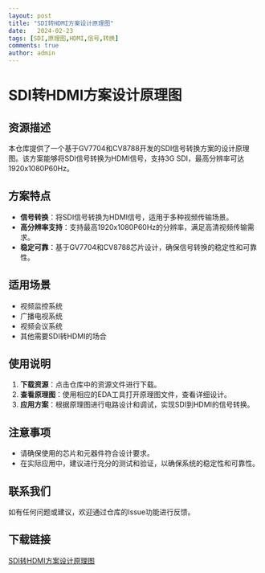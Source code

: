 ```yaml
---
layout: post
title: "SDI转HDMI方案设计原理图"
date:   2024-02-23
tags: [SDI,原理图,HDMI,信号,转换]
comments: true
author: admin
---
```

# SDI转HDMI方案设计原理图

## 资源描述

本仓库提供了一个基于GV7704和CV8788开发的SDI信号转换方案的设计原理图。该方案能够将SDI信号转换为HDMI信号，支持3G SDI，最高分辨率可达1920x1080P60Hz。

## 方案特点

- **信号转换**：将SDI信号转换为HDMI信号，适用于多种视频传输场景。
- **高分辨率支持**：支持最高1920x1080P60Hz的分辨率，满足高清视频传输需求。
- **稳定可靠**：基于GV7704和CV8788芯片设计，确保信号转换的稳定性和可靠性。

## 适用场景

- 视频监控系统
- 广播电视系统
- 视频会议系统
- 其他需要SDI转HDMI的场合

## 使用说明

1. **下载资源**：点击仓库中的资源文件进行下载。
2. **查看原理图**：使用相应的EDA工具打开原理图文件，查看详细设计。
3. **应用方案**：根据原理图进行电路设计和调试，实现SDI到HDMI的信号转换。

## 注意事项

- 请确保使用的芯片和元器件符合设计要求。
- 在实际应用中，建议进行充分的测试和验证，以确保系统的稳定性和可靠性。

## 联系我们

如有任何问题或建议，欢迎通过仓库的Issue功能进行反馈。

## 下载链接

[SDI转HDMI方案设计原理图](https://pan.quark.cn/s/1abb5a45efc1)